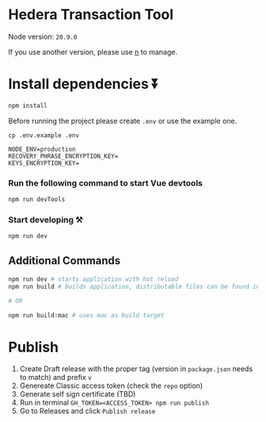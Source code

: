 # Hedera Transaction Tool

Node version: `20.9.0`

If you use another version, please use [n](https://github.com/tj/n) to manage.

# Install dependencies ⏬

```bash
npm install
```

Before running the project please create `.env` or use the example one.

```shell
cp .env.example .env
```

```
NODE_ENV=production
RECOVERY_PHRASE_ENCRYPTION_KEY=
KEYS_ENCRYPTION_KEY=
```

### Run the following command to start Vue devtools

```bash
npm run devTools
```

### Start developing ⚒️

```bash
npm run dev
```

## Additional Commands

```bash
npm run dev # starts application with hot reload
npm run build # builds application, distributable files can be found in "dist" folder

# OR

npm run build:mac # uses mac as build target
```

# Publish

1. Create Draft release with the proper tag (version in `package.json` needs to match) and prefix `v`
2. Genereate Classic access token (check the `repo` option)
3. Generate self sign certificate (TBD)
4. Run in terminal `GH_TOKEN=<ACCESS_TOKEN> npm run publish`
5. Go to Releases and click `Publish release`
